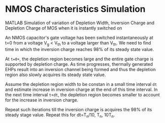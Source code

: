 NMOS Characteristics Simulation
=============================

MATLAB Simulation of variation of Depletion Width, Inversion Charge and Depletion Charge of MOS when it is instantly switched on

An NMOS capacitor's gate voltage has been switched instantaneously at t=0 from a voltage V<sub>g</sub> < V<sub>th</sub> to a voltage larger than V<sub>th</sub>. We need to find time in which the inversion charge reaches 98% of its steady state value.

At `t=0+`, the depletion region becomes large and the entire gate charge is supported by depletion charge. As time progresses, thermally generated EHPs result into an inversion channel being formed and thus the depletion region also slowly acquires its steady state value.

Assume the depletion region width to be constan in a small time interval `dt` and estimate increase in inversion charge at the end of this time interval. In the next time interval `t+dt`, the depletion region becomes smaller to account for the increase in inversion charge.

Repeat such iterations till the inversion charge is acquires the 98% of its steady stage value. Repeat this for dt=T<sub>n</sub>/10, T<sub>n</sub>, 10T<sub>n</sub>.
